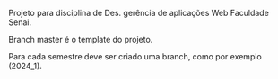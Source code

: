 Projeto para disciplina de Des. gerência de aplicações Web Faculdade Senai.

Branch master é o template do projeto.

Para cada semestre deve ser criado uma branch, como por exemplo (2024_1).
